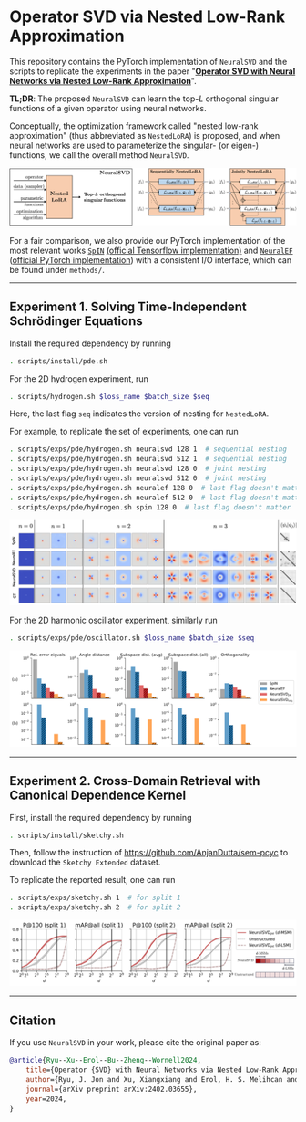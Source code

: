 # Operator SVD via Nested Low-Rank Approximation

This repository contains the PyTorch implementation of `NeuralSVD` and the scripts to replicate the experiments 
in the paper "[**Operator SVD with Neural Networks via Nested Low-Rank Approximation**](https://arxiv.org/abs/2402.03655)".

**TL;DR**: The proposed `NeuralSVD` can learn the top-$L$ orthogonal singular functions of a given operator using neural networks. 

Conceptually, the optimization framework called "nested low-rank approximation" (thus abbreviated as `NestedLoRA`) is proposed,
and when neural networks are used to parameterize the singular- (or eigen-) functions, we call the overall method `NeuralSVD`. 

![Schematic overview of NeuralSVD and nesting techniques.](figs/overview.png)

For a fair comparison, we also provide our PyTorch implementation of the most relevant works 
[`SpIN`](https://arxiv.org/abs/1806.02215) [(official Tensorflow implementation)](https://github.com/google-deepmind/spectral_inference_networks) and 
[`NeuralEF`](https://arxiv.org/pdf/2205.00165.pdf) ([official PyTorch implementation](https://github.com/thudzj/NeuralEigenFunction)) with a consistent I/O interface, 
which can be found under `methods/`.

[//]: # (Please install tensorflow following the [official instruction]&#40;https://www.tensorflow.org/install/pip&#41; to run SpIN over GPU.)

---
## Experiment 1. Solving Time-Independent Schrödinger Equations
Install the required dependency by running
```bash
. scripts/install/pde.sh
```

For the 2D hydrogen experiment, run 
```bash
. scripts/hydrogen.sh $loss_name $batch_size $seq
```
Here, the last flag `seq` indicates the version of nesting for `NestedLoRA`.

For example, to replicate the set of experiments, one can run 
```bash
. scripts/exps/pde/hydrogen.sh neuralsvd 128 1  # sequential nesting
. scripts/exps/pde/hydrogen.sh neuralsvd 512 1  # sequential nesting
. scripts/exps/pde/hydrogen.sh neuralsvd 128 0  # joint nesting
. scripts/exps/pde/hydrogen.sh neuralsvd 512 0  # joint nesting
. scripts/exps/pde/hydrogen.sh neuralef 128 0  # last flag doesn't matter
. scripts/exps/pde/hydrogen.sh neuralef 512 0  # last flag doesn't matter
. scripts/exps/pde/hydrogen.sh spin 128 0  # last flag doesn't matter
```

![Visual comparison of different algorithms.](figs/hydrogen_all.png)

For the 2D harmonic oscillator experiment, similarly run
```bash
. scripts/exps/pde/oscillator.sh $loss_name $batch_size $seq
```

![Quantitative comparison of different algorithms.](figs/hydrogen_eval.png)

---
## Experiment 2. Cross-Domain Retrieval with Canonical Dependence Kernel
First, install the required dependency by running
```bash
. scripts/install/sketchy.sh
```

Then, follow the instruction of https://github.com/AnjanDutta/sem-pcyc to download the `Sketchy Extended` dataset.

To replicate the reported result, one can run
```bash
. scripts/exps/sketchy.sh 1  # for split 1
. scripts/exps/sketchy.sh 2  # for split 2
```

![Retrieval performance evaluation of the learned representation.](figs/sketchy_all.png)

---
## Citation
If you use `NeuralSVD` in your work, please cite the original paper as:
```bibtex
@article{Ryu--Xu--Erol--Bu--Zheng--Wornell2024,
    title={Operator {SVD} with Neural Networks via Nested Low-Rank Approximation},
    author={Ryu, J. Jon and Xu, Xiangxiang and Erol, H. S. Melihcan and Bu, Yuheng and Zheng, Lizhong and Wornell, Gregory W.},
    journal={arXiv preprint arXiv:2402.03655},
    year=2024,
}
```